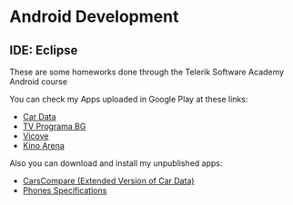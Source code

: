 <h1>Android Development</h1>

<h2>IDE: Eclipse</h2>

<p>These are some homeworks done through the Telerik Software Academy Android course</p>

<p>You can check my Apps uploaded in Google Play at these links:
    <ul>
      <li><a href="https://play.google.com/store/apps/details?id=com.ivelins.cardata" target="_blank">Car Data<a/></li>
      <li><a href="https://play.google.com/store/apps/details?id=com.ivelins.tvprogramabg" target="_blank">TV Programa BG<a/></li>
      <li><a href="https://play.google.com/store/apps/details?id=com.ivelins.vicove" target="_blank">Vicove<a/></li>
      <li><a href="https://play.google.com/store/apps/details?id=com.ivelins.kinoarena" target="_blank">Kino Arena<a/></li>
    </ul>
</p>

<p>Also you can download and install my unpublished apps:
  <ul>
      <li><a href="http://dox.bg/files/dw?a=53899bcfd8" target="_blank">CarsCompare (Extended Version of Car Data)<a/></li>
      <li><a href="http://dox.bg/files/dw?a=331b077d9e" target="_blank">Phones Specifications<a/></li>
  </ul>
</p>

